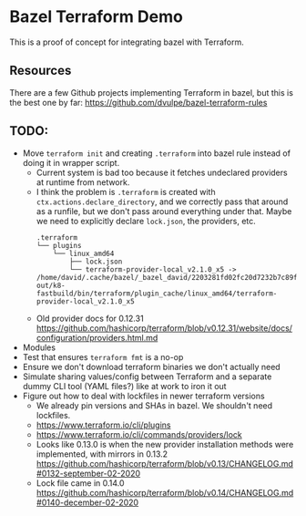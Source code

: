 # Bazel Terraform Demo

This is a proof of concept for integrating bazel with Terraform.

## Resources

There are a few Github projects implementing Terraform in bazel, but this is the
best one by far: https://github.com/dvulpe/bazel-terraform-rules

## TODO:

- Move `terraform init` and creating `.terraform` into bazel rule instead of
  doing it in wrapper script.
  - Current system is bad too because it fetches undeclared providers at runtime
    from network.
  - I think the problem is `.terraform` is created with
    `ctx.actions.declare_directory`, and we correctly pass that around as a
    runfile, but we don't pass around everything under that. Maybe we need to
    explicitly declare `lock.json`, the providers, etc.
	```
    .terraform
    └── plugins
        └── linux_amd64
            ├── lock.json
            └── terraform-provider-local_v2.1.0_x5 -> /home/david/.cache/bazel/_bazel_david/2203281fd02fc20d7232b7c89f51aaea/execroot/bazel_terraform_demo/bazel-out/k8-fastbuild/bin/terraform/plugin_cache/linux_amd64/terraform-provider-local_v2.1.0_x5
    ```
  - Old provider docs for 0.12.31
    https://github.com/hashicorp/terraform/blob/v0.12.31/website/docs/configuration/providers.html.md
- Modules
- Test that ensures `terraform fmt` is a no-op
- Ensure we don't download terraform binaries we don't actually need
- Simulate sharing values/config between Terraform and a separate dummy CLI tool
  (YAML files?) like at work to iron it out
- Figure out how to deal with lockfiles in newer terraform versions
  - We already pin versions and SHAs in bazel. We shouldn't need lockfiles.
  - https://www.terraform.io/cli/plugins
  - https://www.terraform.io/cli/commands/providers/lock
  - Looks like 0.13.0 is when the new provider installation methods were
    implemented, with mirrors in 0.13.2
    https://github.com/hashicorp/terraform/blob/v0.13/CHANGELOG.md#0132-september-02-2020
  - Lock file came in 0.14.0 https://github.com/hashicorp/terraform/blob/v0.14/CHANGELOG.md#0140-december-02-2020
